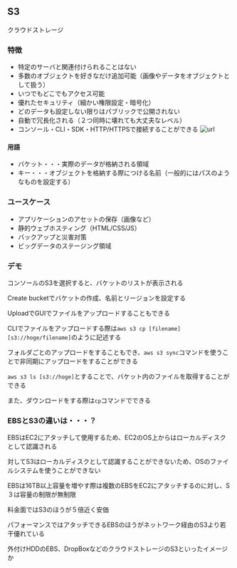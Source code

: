 ## S3

クラウドストレージ

### 特徴

- 特定のサーバと関連付けられることはない
- 多数のオブジェクトを好きなだけ追加可能（画像やデータをオブジェクトとして扱う）
- いつでもどこでもアクセス可能
- 優れたセキュリティ（細かい権限設定・暗号化）
- どのデータも設定しない限りはパブリックで公開されない
- 自動で冗長化される（２つ同時に壊れても大丈夫なレベル）
- コンソール・CLI・SDK・HTTP/HTTPSで接続することができる
![url](https://user-images.githubusercontent.com/56820273/106373788-7f90d180-63c0-11eb-9002-1dfe70fdcb9c.png)

#### 用語

- バケット・・・実際のデータが格納される領域
- キー・・・オブジェクトを格納する際につける名前（一般的にはパスのようなものを設定する）

### ユースケース
- アプリケーションのアセットの保存（画像など）
- 静的ウェブホスティング（HTML/CSS/JS）
- バックアップと災害対策
- ビッグデータのステージング領域


### デモ

コンソールのS3を選択すると、バケットのリストが表示される

Create bucketでバケットの作成、名前とリージョンを設定する

UploadでGUIでファイルをアップロードすることもできる

CLIでファイルをアップロードする際は`aws s3 cp [filename] [s3://hoge/filename]`のように記述する

フォルダごとのアップロードをすることもでき、`aws s3 sync`コマンドを使うことで非同期にアップロードをすることができる

`aws s3 ls [s3://hoge]`とすることで、バケット内のファイルを取得することができる

また、ダウンロードをする際は`cp`コマンドでできる

### EBSとS3の違いは・・・？

EBSはEC2にアタッチして使用するため、EC2のOS上からはローカルディスクとして認識される

対してS3はローカルディスクとして認識することができないため、OSのファイルシステムを使うことができない

EBSは16TB以上容量を増やす際は複数のEBSをEC2にアタッチするのに対し、S３は容量の制限が無制限

料金面ではS3のほうが５倍近く安価

パフォーマンスではアタッチできるEBSのほうがネットワーク経由のS3より若干優れている

外付けHDDのEBS、DropBoxなどのクラウドストレージのS3といったイメージか
